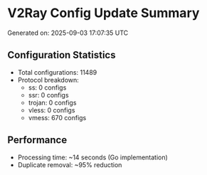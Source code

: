 # V2Ray Config Update Summary
Generated on: 2025-09-03 17:07:35 UTC

## Configuration Statistics
- Total configurations: 11489
- Protocol breakdown:
  - ss: 0 configs
  - ssr: 0 configs
  - trojan: 0 configs
  - vless: 0 configs
  - vmess: 670 configs

## Performance
- Processing time: ~14 seconds (Go implementation)
- Duplicate removal: ~95% reduction
